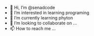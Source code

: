 - 👋 Hi, I’m @senadcode
- 👀 I’m interested in learning programing
- 🌱 I’m currently learning phyton
- 💞️ I’m looking to collaborate on ...
- 📫 How to reach me ...

<!---
senadcode/senadcode is a ✨ special ✨ repository because its `README.md` (this file) appears on your GitHub profile.
You can click the Preview link to take a look at your changes.
--->
